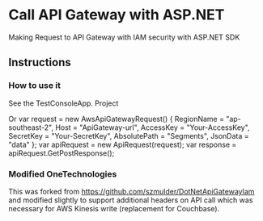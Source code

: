 # Call API Gateway with ASP.NET 

Making Request to API Gateway with IAM security with ASP.NET SDK

## Instructions

### How to use it
See the TestConsoleApp. Project

Or
var request = new AwsApiGatewayRequest()
{
    RegionName = "ap-southeast-2",
    Host = "ApiGateway-url",
    AccessKey = "Your-AccessKey",
    SecretKey = "Your-SecretKey",
    AbsolutePath = "Segments",
    JsonData = "data"
};
var apiRequest = new ApiRequest(request);
var response = apiRequest.GetPostResponse();

### Modified OneTechnologies 

This was forked from https://github.com/szmulder/DotNetApiGatewayIam and modified slightly to support additional headers on API call 
which was necessary for AWS Kinesis write (replacement for Couchbase).

